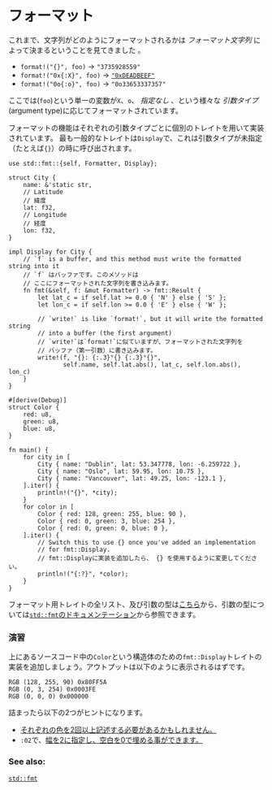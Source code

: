 <!--
# Formatting
-->
# フォーマット

<!--
We've seen that formatting is specified via a *format string*:
-->
これまで、文字列がどのようにフォーマットされるかは *フォーマット文字列* によって決まるということを見てきました 。

* `format!("{}", foo)` -> `"3735928559"`
* `format!("0x{:X}", foo)` ->
  [`"0xDEADBEEF"`][deadbeef]
* `format!("0o{:o}", foo)` -> `"0o33653337357"`

<!--
The same variable (`foo`) can be formatted differently depending on which
*argument type* is used: `X` vs `o` vs *unspecified*.
-->
ここでは(`foo`)という単一の変数が`X`、`o`、 *指定なし* 、という様々な *引数タイプ* (argument type)に応じてフォーマットされています。

<!--
This formatting functionality is implemented via traits, and there is one trait
for each argument type. The most common formatting trait is `Display`, which
handles cases where the argument type is left unspecified: `{}` for instance.
-->
フォーマットの機能はそれぞれの引数タイプごとに個別のトレイトを用いて実装されています。
最も一般的なトレイトは`Display`で、これは引数タイプが未指定（たとえば`{}`）の時に呼び出されます。

```rust,editable
use std::fmt::{self, Formatter, Display};

struct City {
    name: &'static str,
    // Latitude
    // 緯度
    lat: f32,
    // Longitude
    // 経度
    lon: f32,
}

impl Display for City {
    // `f` is a buffer, and this method must write the formatted string into it
    // `f` はバッファです。このメソッドは
    // ここにフォーマットされた文字列を書き込みます。
    fn fmt(&self, f: &mut Formatter) -> fmt::Result {
        let lat_c = if self.lat >= 0.0 { 'N' } else { 'S' };
        let lon_c = if self.lon >= 0.0 { 'E' } else { 'W' };

        // `write!` is like `format!`, but it will write the formatted string
        // into a buffer (the first argument)
        // `write!`は`format!`に似ていますが、フォーマットされた文字列を
        // バッファ（第一引数）に書き込みます。
        write!(f, "{}: {:.3}°{} {:.3}°{}",
               self.name, self.lat.abs(), lat_c, self.lon.abs(), lon_c)
    }
}

#[derive(Debug)]
struct Color {
    red: u8,
    green: u8,
    blue: u8,
}

fn main() {
    for city in [
        City { name: "Dublin", lat: 53.347778, lon: -6.259722 },
        City { name: "Oslo", lat: 59.95, lon: 10.75 },
        City { name: "Vancouver", lat: 49.25, lon: -123.1 },
    ].iter() {
        println!("{}", *city);
    }
    for color in [
        Color { red: 128, green: 255, blue: 90 },
        Color { red: 0, green: 3, blue: 254 },
        Color { red: 0, green: 0, blue: 0 },
    ].iter() {
        // Switch this to use {} once you've added an implementation
        // for fmt::Display.
        // fmt::Displayに実装を追加したら、 {} を使用するように変更してください。
        println!("{:?}", *color);
    }
}
```

<!--
You can view a [full list of formatting traits][fmt_traits] and their argument
types in the [`std::fmt`][fmt] documentation.
-->
フォーマット用トレイトの全リスト、及び引数の型は[こちら][fmt_traits]から、引数の型については[`std::fmt`のドキュメンテーション][fmt]から参照できます。

<!--
### Activity
Add an implementation of the `fmt::Display` trait for the `Color` struct above
so that the output displays as:
-->
### 演習

上にあるソースコード中の`Color`という構造体のための`fmt::Display`トレイトの実装を追加しましょう。アウトプットは以下のように表示されるはずです。

```text
RGB (128, 255, 90) 0x80FF5A
RGB (0, 3, 254) 0x0003FE
RGB (0, 0, 0) 0x000000
```

<!--
Two hints if you get stuck:
 * You [may need to list each color more than once][named_parameters],
 * You can [pad with zeros to a width of 2][fmt_width] with `:02`.
-->
詰まったら以下の2つがヒントになります。
 * [それぞれの色を2回以上記述する必要があるかもしれません。][named_parameters]
 * `:02`で、[幅を2に指定し、空白を0で埋める事ができます。][fmt_width]

### See also:

[`std::fmt`][fmt]

[named_parameters]: https://doc.rust-lang.org/std/fmt/#named-parameters
[deadbeef]: https://en.wikipedia.org/wiki/Deadbeef#Magic_debug_values
[fmt]: https://doc.rust-lang.org/std/fmt/
[fmt_traits]: https://doc.rust-lang.org/std/fmt/#formatting-traits
[fmt_width]: https://doc.rust-lang.org/std/fmt/#width
